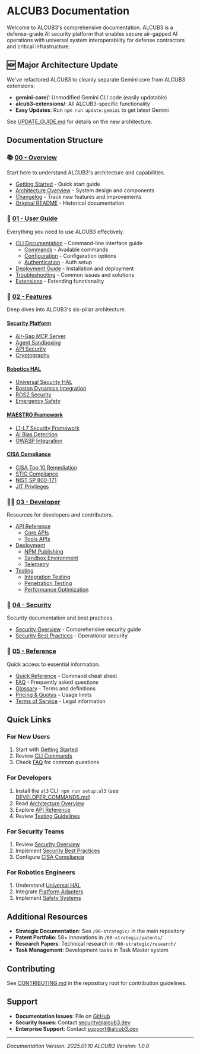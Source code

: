 # ALCUB3 Documentation

Welcome to ALCUB3's comprehensive documentation. ALCUB3 is a defense-grade AI security platform that enables secure air-gapped AI operations with universal system interoperability for defense contractors and critical infrastructure.

## 🆕 Major Architecture Update

We've refactored ALCUB3 to cleanly separate Gemini core from ALCUB3 extensions:

- **gemini-core/**: Unmodified Gemini CLI code (easily updatable)
- **alcub3-extensions/**: All ALCUB3-specific functionality  
- **Easy Updates**: Run `npm run update:gemini` to get latest Gemini

See [UPDATE_GUIDE.md](../UPDATE_GUIDE.md) for details on the new architecture.

## Documentation Structure

### 📚 [00 - Overview](./00-overview/)
Start here to understand ALCUB3's architecture and capabilities.
- [Getting Started](./00-overview/getting-started.md) - Quick start guide
- [Architecture Overview](./00-overview/architecture.md) - System design and components
- [Changelog](./00-overview/changelog.md) - Track new features and improvements
- [Original README](./00-overview/README.md) - Historical documentation

### 🚀 [01 - User Guide](./01-user-guide/)
Everything you need to use ALCUB3 effectively.
- [CLI Documentation](./01-user-guide/cli/) - Command-line interface guide
  - [Commands](./01-user-guide/cli/commands.md) - Available commands
  - [Configuration](./01-user-guide/cli/configuration.md) - Configuration options
  - [Authentication](./01-user-guide/cli/authentication.md) - Auth setup
- [Deployment Guide](./01-user-guide/deployment.md) - Installation and deployment
- [Troubleshooting](./01-user-guide/troubleshooting.md) - Common issues and solutions
- [Extensions](./01-user-guide/extension.md) - Extending functionality

### 🔧 [02 - Features](./02-features/)
Deep dives into ALCUB3's six-pillar architecture.

#### [Security Platform](./02-features/security-platform/)
- [Air-Gap MCP Server](./02-features/security-platform/air-gap-mcp-server-integration.md)
- [Agent Sandboxing](./02-features/security-platform/agent-sandboxing.md)
- [API Security](./02-features/security-platform/api-security.md)
- [Cryptography](./02-features/security-platform/cryptography.md)

#### [Robotics HAL](./02-features/robotics/)
- [Universal Security HAL](./02-features/robotics/security-hal-architecture.md)
- [Boston Dynamics Integration](./02-features/robotics/spot-security-adapter.md)
- [ROS2 Security](./02-features/robotics/ros2-security-integration.md)
- [Emergency Safety](./02-features/robotics/emergency-safety-systems.md)

#### [MAESTRO Framework](./02-features/maestro/)
- [L1-L7 Security Framework](./02-features/maestro/maestro-security-framework.md)
- [AI Bias Detection](./02-features/maestro/ai-bias-detection.md)
- [OWASP Integration](./02-features/maestro/owasp-sast-dast.md)

#### [CISA Compliance](./02-features/compliance/)
- [CISA Top 10 Remediation](./02-features/compliance/cisa-remediation-engine.md)
- [STIG Compliance](./02-features/compliance/stig-compliance.md)
- [NIST SP 800-171](./02-features/compliance/nist-800-171-compliance.md)
- [JIT Privileges](./02-features/compliance/jit-privilege-escalation.md)

### 👨‍💻 [03 - Developer](./03-developer/)
Resources for developers and contributors.
- [API Reference](./03-developer/api-reference/)
  - [Core APIs](./03-developer/api-reference/core/)
  - [Tools APIs](./03-developer/api-reference/tools/)
- [Deployment](./03-developer/deployment/)
  - [NPM Publishing](./03-developer/deployment/npm.md)
  - [Sandbox Environment](./03-developer/deployment/sandbox.md)
  - [Telemetry](./03-developer/deployment/telemetry.md)
- [Testing](./03-developer/testing/)
  - [Integration Testing](./03-developer/testing/integration-testing.md)
  - [Penetration Testing](./03-developer/testing/penetration-testing-framework.md)
  - [Performance Optimization](./03-developer/testing/performance-optimization.md)

### 🔐 [04 - Security](./04-security/)
Security documentation and best practices.
- [Security Overview](./04-security/README.md) - Comprehensive security guide
- [Security Best Practices](./04-security/security-best-practices.md) - Operational security

### 📖 [05 - Reference](./05-reference/)
Quick access to essential information.
- [Quick Reference](./05-reference/quick-reference.md) - Command cheat sheet
- [FAQ](./05-reference/faq.md) - Frequently asked questions
- [Glossary](./05-reference/glossary.md) - Terms and definitions
- [Pricing & Quotas](./05-reference/quota-and-pricing.md) - Usage limits
- [Terms of Service](./05-reference/tos-privacy.md) - Legal information

## Quick Links

### For New Users
1. Start with [Getting Started](./00-overview/getting-started.md)
2. Review [CLI Commands](./01-user-guide/cli/commands.md)
3. Check [FAQ](./05-reference/faq.md) for common questions

### For Developers
1. Install the `al3` CLI: `npm run setup:al3` (see [DEVELOPER_COMMANDS.md](../DEVELOPER_COMMANDS.md))
2. Read [Architecture Overview](./00-overview/architecture.md)
3. Explore [API Reference](./03-developer/api-reference/)
4. Review [Testing Guidelines](./03-developer/testing/)

### For Security Teams
1. Review [Security Overview](./04-security/README.md)
2. Implement [Security Best Practices](./04-security/security-best-practices.md)
3. Configure [CISA Compliance](./02-features/compliance/)

### For Robotics Engineers
1. Understand [Universal HAL](./02-features/robotics/security-hal-architecture.md)
2. Integrate [Platform Adapters](./02-features/robotics/)
3. Implement [Safety Systems](./02-features/robotics/emergency-safety-systems.md)

## Additional Resources

- **Strategic Documentation**: See `/00-strategic/` in the main repository
- **Patent Portfolio**: 58+ innovations in `/00-strategic/patents/`
- **Research Papers**: Technical research in `/00-strategic/research/`
- **Task Management**: Development tasks in Task Master system

## Contributing

See [CONTRIBUTING.md](../CONTRIBUTING.md) in the repository root for contribution guidelines.

## Support

- **Documentation Issues**: File on [GitHub](https://github.com/alcub3/alcub3-cli/issues)
- **Security Issues**: Contact security@alcub3.dev
- **Enterprise Support**: Contact support@alcub3.dev

---

*Documentation Version: 2025.01.10*
*ALCUB3 Version: 1.0.0*